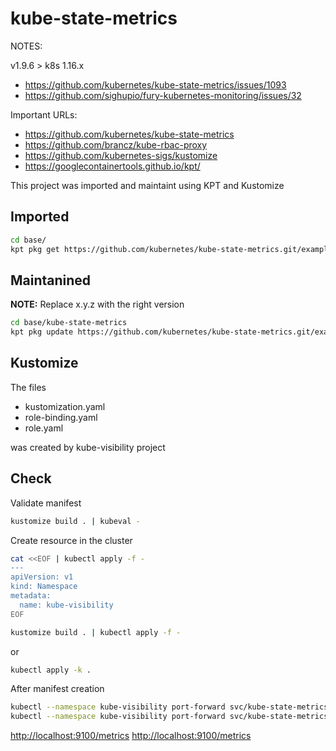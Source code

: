 # kube-state-metrics

NOTES: 

v1.9.6 > k8s 1.16.x 
* https://github.com/kubernetes/kube-state-metrics/issues/1093
* https://github.com/sighupio/fury-kubernetes-monitoring/issues/32

Important URLs: 

* https://github.com/kubernetes/kube-state-metrics
* https://github.com/brancz/kube-rbac-proxy
* https://github.com/kubernetes-sigs/kustomize
* https://googlecontainertools.github.io/kpt/

This project was imported and maintaint using KPT and Kustomize

## Imported

```bash
cd base/
kpt pkg get https://github.com/kubernetes/kube-state-metrics.git/examples/standard@v1.9.7 kube-state-metrics
```

## Maintanined

**NOTE:** Replace x.y.z with the right version

```bash
cd base/kube-state-metrics
kpt pkg update https://github.com/kubernetes/kube-state-metrics.git/examples/standard@vx.y.x --strategy=resource-merge
```

## Kustomize

The files

* kustomization.yaml
* role-binding.yaml
* role.yaml

was created by kube-visibility project

## Check

Validate manifest

```bash
kustomize build . | kubeval -
```

Create resource in the cluster

```bash
cat <<EOF | kubectl apply -f -
---
apiVersion: v1
kind: Namespace
metadata:
  name: kube-visibility
EOF
```

```bash
kustomize build . | kubectl apply -f -
```

or 

```bash
kubectl apply -k .
```

After manifest creation

```bash
kubectl --namespace kube-visibility port-forward svc/kube-state-metrics 8080
kubectl --namespace kube-visibility port-forward svc/kube-state-metrics 8081
```

[http://localhost:9100/metrics](http://localhost:8080/metrics)
[http://localhost:9100/metrics](http://localhost:8081/metrics)

